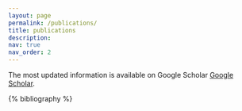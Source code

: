 ```yaml
---
layout: page
permalink: /publications/
title: publications
description: 
nav: true
nav_order: 2
---
```


<!-- _pages/publications.md -->

The most updated information is available on Google Scholar [Google Scholar](https://scholar.google.com/citations?user=QaEzyhEAAAAJ&hl=en). 

<div class="publications">

{% bibliography %}

</div>

